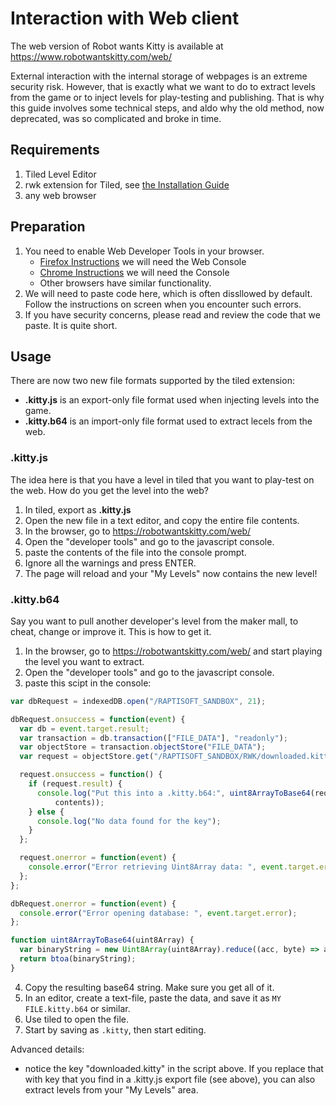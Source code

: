 # Interaction with Web client

The web version of Robot wants Kitty is available at https://www.robotwantskitty.com/web/

External interaction with the internal storage of webpages is
an extreme security risk. However, that is exactly what
we want to do to extract levels from the game or to inject levels for play-testing and publishing.
That is why this guide involves some technical steps, and aldo why the old method, now deprecated,
was so complicated and broke in time.

## Requirements

1. Tiled Level Editor
2. rwk extension for Tiled, see [the Installation Guide](INSTALLATION.md)
3. any web browser

## Preparation

1. You need to enable Web Developer Tools in your browser.
   - [Firefox Instructions](https://firefox-source-docs.mozilla.org/devtools-user/) we will need the Web Console
   - [Chrome Instructions](https://developer.chrome.com/docs/devtools/open) we will need the Console
   - Other browsers have similar functionality.
2. We will need to paste code here, which is often dissllowed by default. Follow the instructions on screen when you encounter such errors.
3. If you have security concerns, please read and review the code that we paste. It is quite short.

## Usage

There are now two new file formats supported by the tiled extension:
- **.kitty.js** is an export-only file format used when injecting levels into the game.
- **.kitty.b64** is an import-only file format used to extract lecels from the web.

### .kitty.js
The idea here is that you have a level in tiled that you want to play-test on the 
web. How do you get the level into the web?

1. In tiled, export as **.kitty.js**
2. Open the new file in a text editor, and copy the entire file contents.
3. In the browser, go to https://robotwantskitty.com/web/
4. Open the "developer tools" and go to the javascript console.
5. paste the contents of the file into the console prompt.
6. Ignore all the warnings and press ENTER.
7. The page will reload and your "My Levels" now contains the new level!

### **.kitty.b64**
Say you want to pull another developer's level from the maker mall, to cheat, change 
or improve it. This is how to get it.

1. In the browser, go to https://robotwantskitty.com/web/ and start playing the level you want to extract.
2. Open the "developer tools" and go to the javascript console.
3. paste this scipt in the console:
```javascript
var dbRequest = indexedDB.open("/RAPTISOFT_SANDBOX", 21);

dbRequest.onsuccess = function(event) {
  var db = event.target.result;
  var transaction = db.transaction(["FILE_DATA"], "readonly");
  var objectStore = transaction.objectStore("FILE_DATA");
  var request = objectStore.get("/RAPTISOFT_SANDBOX/RWK/downloaded.kitty"); // Replace with your key

  request.onsuccess = function() {
    if (request.result) {
      console.log("Put this into a .kitty.b64:", uint8ArrayToBase64(request.result.
          contents));
    } else {
      console.log("No data found for the key");
    }
  };

  request.onerror = function(event) {
    console.error("Error retrieving Uint8Array data: ", event.target.error);
  };
};

dbRequest.onerror = function(event) {
  console.error("Error opening database: ", event.target.error);
};

function uint8ArrayToBase64(uint8Array) {
  var binaryString = new Uint8Array(uint8Array).reduce((acc, byte) => acc + String.fromCharCode(byte), '');
  return btoa(binaryString);
}
```
4. Copy the resulting base64 string. Make sure you get all of it.
5. In an editor, create a text-file, paste the data, and save it as `MY FILE.kitty.b64` or similar.
6. Use tiled to open the file.
7. Start by saving as `.kitty`, then start editing.

Advanced details:
- notice the key "downloaded.kitty" in the script above. If you replace that with key that you find in a .kitty.js export file (see above), you can also extract levels from your "My Levels" area.
